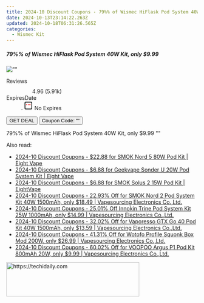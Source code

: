 ```yaml
---
title: 2024-10 Discount Coupons - 79%% of Wismec HiFlask Pod System 40W Kit, only $9.99 | Bellavapor
date: 2024-10-13T23:14:22.263Z
updated: 2024-10-18T06:31:26.565Z
categories:
  - Wismec Kit
---
```


<div class="max-w-4xl mx-auto grid grid-cols-1 lg:max-w-5xl lg:gap-x-20 lg:grid-cols-2">
  <div class="relative p-3 col-start-1 row-start-1 flex flex-col-reverse rounded-lg bg-gradient-to-t from-black/75 via-black/0 sm:bg-none sm:row-start-2 sm:p-0 lg:row-start-1">
    <h5 class="mt-1 text-lg font-semibold text-white sm:text-slate-900 md:text-2xl dark:sm:text-white">79%% of Wismec HiFlask Pod System 40W Kit, only $9.99</h5>
  </div>
  
  <div class="col-start-1 col-end-3 row-start-1 grid gap-4 sm:mb-6 sm:grid-cols-4 lg:col-start-2 lg:row-span-6 lg:row-end-6 lg:mb-0 lg:gap-6">
      <img src="&quot;&quot;" onClick="javascript:window.open(decodeURIComponent('%22https%3A%2F%2Fwww.shareasale.com%2Fu.cfm%3Fd%3D1089807%26m%3D122475%26u%3D4338022%22'), '_blank');void(0);" alt="&quot;&quot;" class="h-60 w-full rounded-lg object-cover sm:col-span-2 sm:h-52 lg:col-span-full" loading="lazy" />
    
  </div>
  <dl class="row-start-2 mt-4 flex items-center text-xs font-medium sm:row-start-3 sm:mt-1 md:mt-2.5 lg:row-start-2">
    <dt class="sr-only">Reviews</dt>
    <dd class="flex items-center text-indigo-600 dark:text-indigo-400">
      <svg width="24" height="24" fill="none" aria-hidden="true" class="mr-1 stroke-current dark:stroke-indigo-500">
        <path d="m12 5 2 5h5l-4 4 2.103 5L12 16l-5.103 3L9 14l-4-4h5l2-5Z" stroke-width="2" stroke-linecap="round" stroke-linejoin="round" />
      </svg>
      <span>4.96 <span class="font-normal text-slate-400">(5.91k)</span></span>
    </dd>
    <dt class="sr-only">ExpiresDate</dt>
    <dd class="flex items-center">
      <svg width="2" height="2" aria-hidden="true" fill="currentColor" class="mx-3 text-slate-300">
        <circle cx="1" cy="1" r="1" />
      </svg>
      <svg width="24" height="24" viewBox="0 0 24 24" fill="none" stroke="currentColor" stroke-width="2">
        <rect x="3" y="3" width="18" height="18" rx="2" fill="#fff" />
        <path d="M6 10L18 10" stroke="red" stroke-width="2" fill="none" />
        <path d="M10 6L10 18" stroke="#fff" stroke-width="2" fill="none" />
      </svg>
      No Expires    </dd>
  </dl>
  <div class="col-start-1 row-start-3 mt-4 self-center sm:col-start-2 sm:row-span-2 sm:row-start-2 sm:mt-0 lg:col-start-1 lg:row-start-3 lg:row-end-4 lg:mt-6">
    <button type="button" onClick="javascript:window.open(decodeURIComponent('%22https%3A%2F%2Fwww.shareasale.com%2Fu.cfm%3Fd%3D1089807%26m%3D122475%26u%3D4338022%22'), '_blank');void(0);" class="rounded-lg bg-red-600 px-3 py-2 text-sm font-medium leading-6 text-white">GET DEAL</button>
    <button type="button" onClick="javascript:window.open(decodeURIComponent('%22https%3A%2F%2Fwww.shareasale.com%2Fu.cfm%3Fd%3D1089807%26m%3D122475%26u%3D4338022%22'), '_blank');void(0);" class="border-dashed border-2 border-indigo-600 bg-green-100 text-sm leading-6 font-medium py-2 px-3 rounded-lg">Coupon Code: &quot;&quot;</button>
  </div>
  <p class="col-start-1 mt-4 text-sm leading-6 sm:col-span-2 lg:col-span-1 lg:row-start-4 lg:mt-6 dark:text-slate-400">
    79%% of Wismec HiFlask Pod System 40W Kit, only $9.99 
""  </p>
</div>

<span class="atpl-alsoreadstyle">Also read:</span>
<div><ul>
<li><a href="https://coupons.techidaily.com/coupon-1105541-share-59344-sale/"><u>2024-10 Discount Coupons - $22.88 for SMOK Nord 5 80W Pod Kit | Eight Vape</u></a></li>
<li><a href="https://coupons.techidaily.com/coupon-1105542-share-59344-sale/"><u>2024-10 Discount Coupons - $6.88 for Geekvape Sonder U 20W Pod System Kit | Eight Vape</u></a></li>
<li><a href="https://coupons.techidaily.com/coupon-1105546-share-59344-sale/"><u>2024-10 Discount Coupons - $6.88 for SMOK Solus 2 15W Pod Kit | EightVape</u></a></li>
<li><a href="https://coupons.techidaily.com/coupon-642661-share-90958-sale/"><u>2024-10 Discount Coupons - 22.93% Off for SMOK Nord 2 Pod System Kit 40W 1500mAh, only $18.49 | Vapesourcing Electronics Co.,Ltd.</u></a></li>
<li><a href="https://coupons.techidaily.com/coupon-1105796-share-90958-sale/"><u>2024-10 Discount Coupons - 25.01% Off Innokin Trine Pod System Kit 25W 1000mAh, only $14.99 | Vapesourcing Electronics Co.,Ltd.</u></a></li>
<li><a href="https://coupons.techidaily.com/coupon-796499-share-90958-sale/"><u>2024-10 Discount Coupons - 32.02% Off for Vaporesso GTX Go 40 Pod Kit 40W 1500mAh, only $13.59 | Vapesourcing Electronics Co.,Ltd.</u></a></li>
<li><a href="https://coupons.techidaily.com/coupon-828804-share-90958-sale/"><u>2024-10 Discount Coupons - 41.31% Off for Wotofo Profile Squonk Box Mod 200W, only $26.99 | Vapesourcing Electronics Co.,Ltd.</u></a></li>
<li><a href="https://coupons.techidaily.com/coupon-965610-share-90958-sale/"><u>2024-10 Discount Coupons - 60.02% Off for VOOPOO Argus P1 Pod Kit 800mAh 20W, only $9.99 | Vapesourcing Electronics Co.,Ltd.</u></a></li>
</ul></div>

<ins class="adsbygoogle"
      style="display:block"
      data-ad-client="ca-pub-7571918770474297"
      data-ad-slot="8358498916"
      data-ad-format="auto"
      data-full-width-responsive="true"></ins>
    

<!-- affiliate ads begin -->
<a href="https://unicoeye.pxf.io/c/5597632/2148771/18498" target="_top" id="2148771">
  <img src="//a.impactradius-go.com/display-ad/18498-2148771" border="0" alt="https://techidaily.com" width="350" height="90"/>
</a>
<img height="0" width="0" src="https://unicoeye.pxf.io/i/5597632/2148771/18498" style="position:absolute;visibility:hidden;" border="0" />
<!-- affiliate ads end -->

